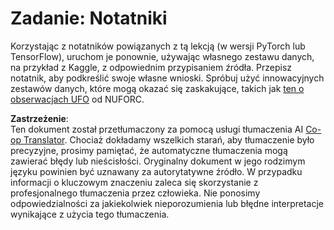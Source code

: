 <!--
CO_OP_TRANSLATOR_METADATA:
{
  "original_hash": "cdc1f2e631f055f3473b36d18e4760b3",
  "translation_date": "2025-08-24T10:16:07+00:00",
  "source_file": "lessons/5-NLP/13-TextRep/assignment.md",
  "language_code": "pl"
}
-->
# Zadanie: Notatniki

Korzystając z notatników powiązanych z tą lekcją (w wersji PyTorch lub TensorFlow), uruchom je ponownie, używając własnego zestawu danych, na przykład z Kaggle, z odpowiednim przypisaniem źródła. Przepisz notatnik, aby podkreślić swoje własne wnioski. Spróbuj użyć innowacyjnych zestawów danych, które mogą okazać się zaskakujące, takich jak [ten o obserwacjach UFO](https://www.kaggle.com/datasets/NUFORC/ufo-sightings) od NUFORC.

**Zastrzeżenie**:  
Ten dokument został przetłumaczony za pomocą usługi tłumaczenia AI [Co-op Translator](https://github.com/Azure/co-op-translator). Chociaż dokładamy wszelkich starań, aby tłumaczenie było precyzyjne, prosimy pamiętać, że automatyczne tłumaczenia mogą zawierać błędy lub nieścisłości. Oryginalny dokument w jego rodzimym języku powinien być uznawany za autorytatywne źródło. W przypadku informacji o kluczowym znaczeniu zaleca się skorzystanie z profesjonalnego tłumaczenia przez człowieka. Nie ponosimy odpowiedzialności za jakiekolwiek nieporozumienia lub błędne interpretacje wynikające z użycia tego tłumaczenia.